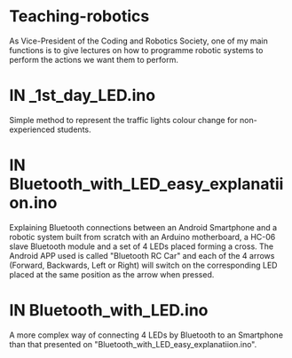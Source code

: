 # Teaching-robotics
As Vice-President of the Coding and Robotics Society, one of my main functions is to give lectures on how to programme robotic systems to perform the actions we want them to perform.

# IN _1st_day_LED.ino
Simple method to represent the traffic lights colour change for non-experienced students.


# IN Bluetooth_with_LED_easy_explanatiion.ino
Explaining Bluetooth connections between an Android Smartphone and a robotic system built from scratch with an Arduino motherboard, a HC-06 slave Bluetooth module and a set of 4 LEDs placed forming a cross. The Android APP used is called "Bluetooth RC Car" and each of the 4 arrows (Forward, Backwards, Left or Right) will switch on the corresponding LED placed at the same position as the arrow when pressed.


# IN Bluetooth_with_LED.ino
A more complex way of connecting 4 LEDs by Bluetooth to an Smartphone than that presented on "Bluetooth_with_LED_easy_explanatiion.ino".
